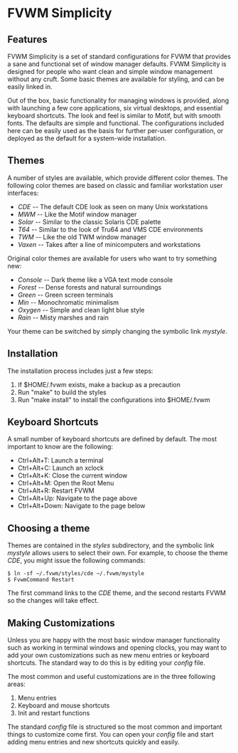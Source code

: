 FVWM Simplicity
===============

## Features

FVWM Simplicity is a set of standard configurations for FVWM that provides a
sane and functional set of window manager defaults. FVWM Simplicity is designed
for people who want clean and simple window management without any cruft. Some
basic themes are available for styling, and can be easily linked in.

Out of the box, basic functionality for managing windows is provided, along
with launching a few core applications, six virtual desktops, and essential
keyboard shortcuts. The look and feel is similar to Motif, but with smooth
fonts. The defaults are simple and functional. The configurations included here
can be easily used as the basis for further per-user configuration, or deployed
as the default for a system-wide installation.

## Themes

A number of styles are available, which provide different color themes. The
following color themes are based on classic and familiar workstation user
interfaces:

* _CDE_ -- The default CDE look as seen on many Unix workstations
* _MWM_ -- Like the Motif window manager
* _Solar_ -- Similar to the classic Solaris CDE palette
* _T64_ -- Similar to the look of Tru64 and VMS CDE environments
* _TWM_ -- Like the old TWM window manager
* _Vaxen_ -- Takes after a line of minicomputers and workstations

Original color themes are available for users who want to try something new:

* _Console_ -- Dark theme like a VGA text mode console
* _Forest_ -- Dense forests and natural surroundings
* _Green_ -- Green screen terminals
* _Min_ -- Monochromatic minimalism
* _Oxygen_ -- Simple and clean light blue style
* _Rain_ -- Misty marshes and rain

Your theme can be switched by simply changing the symbolic link _mystyle_.

## Installation

The installation process includes just a few steps:

1. If $HOME/.fvwm exists, make a backup as a precaution
2. Run "make" to build the styles
3. Run "make install" to install the configurations into $HOME/.fvwm

## Keyboard Shortcuts

A small number of keyboard shortcuts are defined by default. The most important
to know are the following:

* Ctrl+Alt+T: Launch a terminal
* Ctrl+Alt+C: Launch an xclock
* Ctrl+Alt+K: Close the current window
* Ctrl+Alt+M: Open the Root Menu
* Ctrl+Alt+R: Restart FVWM
* Ctrl+Alt+Up: Navigate to the page above
* Ctrl+Alt+Down: Navigate to the page below

## Choosing a theme     

Themes are contained in the _styles_ subdirectory, and the symbolic link
_mystyle_ allows users to select their own. For example, to choose the theme
_CDE_, you might issue the following commands:

    $ ln -sf ~/.fvwm/styles/cde ~/.fvwm/mystyle
    $ FvwmCommand Restart

The first command links to the _CDE_ theme, and the second restarts FVWM so the
changes will take effect.

## Making Customizations

Unless you are happy with the most basic window manager functionality such as
working in terminal windows and opening clocks, you may want to add your own
customizations such as new menu entries or keyboard shortcuts. The standard way
to do this is by editing your _config_ file.

The most common and useful customizations are in the three following areas:

1. Menu entries
2. Keyboard and mouse shortcuts
3. Init and restart functions

The standard _config_ file is structured so the most common and important
things to customize come first. You can open your _config_ file and start
adding menu entries and new shortcuts quickly and easily.
